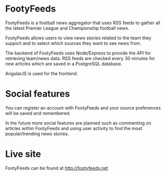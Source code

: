 # FootyFeeds
FootyFeeds is a football news aggregator that uses RSS feeds to gather all the latest Premier League and Championship football news.

FootyFeeds allows users to view news stories related to the team they support and to select which sources they want to see news from.

The backend of FootyFeeds uses Node/Express to provide the API for retrieving team/news data. RSS feeds are checked every 30 minutes for new articles which are saved in a PostgreSQL database.

AngularJS is used for the frontend.

# Social features
You can register an account with FootyFeeds and your source preferences will be saved and remembered.

In the future more social features are planned such as commenting on articles within FootyFeeds and using user activity to find the most popular/trending news stories.

# Live site
FootyFeeds can be found at <http://footyfeeds.net>
